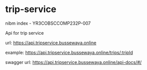# trip-service
nibm index - YR3COBSCCOMP232P-007

Api for trip service 

url: https://api.tripservice.bussewaya.online

example: https://api.tripservice.bussewaya.online/trips/:tripId

swagger url: https://api.tripservice.bussewaya.online/api-docs/#/
